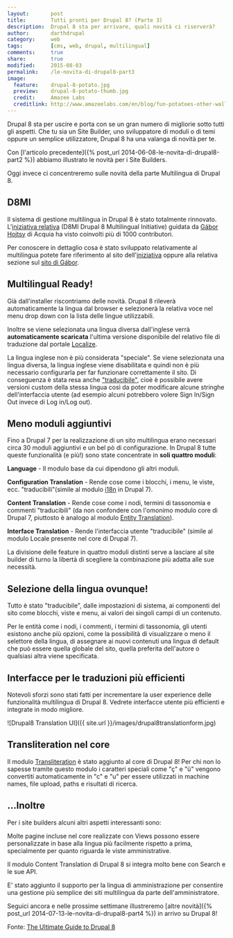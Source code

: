 ```yaml
---
layout:       post
title:        Tutti pronti per Drupal 8? (Parte 3)
description:  Drupal 8 sta per arrivare, quali novità ci riserverà?
author:       darthdrupal
category:     web
tags:         [cms, web, drupal, multilingual]
comments:     true
share:        true
modified:     2015-08-03
permalink:    /le-novita-di-drupal8-part3
image:
  feature:    drupal-8-potato.jpg
  preview:    drupal-8-potato-thumb.jpg
  credit:     Amazee Labs
  creditlink: http://www.amazeelabs.com/en/blog/fun-potatoes-other-wallpapers
---
```


Drupal 8 sta per uscire e porta con se un gran numero di migliorie sotto tutti gli aspetti. Che tu sia un Site Builder, uno sviluppatore di moduli o di temi oppure un semplice utilizzatore, Drupal 8 ha una valanga di novità per te.

Con [l'articolo precedente]({% post_url 2014-06-08-le-novita-di-drupal8-part2 %}) abbiamo illustrato le novità per i Site Builders.

Oggi invece ci concentreremo sulle novità della parte Multilingua di Drupal 8.

## D8MI

Il sistema di gestione multilingua in Drupal 8 è stato totalmente rinnovato. L'[iniziativa relativa](http://www.drupal8multilingual.org/) (D8MI Drupal 8 Multilingual Initiative) guidata da [Gábor Hojtsy](https://www.acquia.com/about-us/team/g-bor-hojtsy) di Acquia ha visto coinvolti più di 1000 contributori.

Per conoscere in dettaglio cosa è stato sviluppato relativamente al multilingua potete fare riferimento al sito dell'[iniziativa](http://www.drupal8multilingual.org/) oppure alla relativa sezione sul [sito di Gábor](http://hojtsy.hu/multilingual-drupal8).

## Multilingual Ready!

Già dall'installer riscontriamo delle novità. Drupal 8 rileverà automaticamente la lingua dal browser e selezionerà la relativa voce nel menu drop down con la lista delle lingue utilizzabili.

Inoltre se viene selezionata una lingua diversa dall'inglese verrà **automaticamente scaricata** l'ultima versione disponibile del relativo file di traduzione dal portale [Localize](https://localize.drupal.org).

La lingua inglese non è più considerata "speciale". Se viene selezionata una lingua diversa, la lingua inglese viene disabilitata e quindi non è più necessario configurarla per far funzionare correttamente il sito. Di conseguenza è stata resa anche ["traducibile"](http://hojtsy.hu/blog/2013-aug-20/drupal-8-multilingual-tidbits-12-english-can-now-be-translated), cioè è possibile avere versioni custom della stessa lingua così da poter modificare alcune stringhe dell'interfaccia utente (ad esempio alcuni potrebbero volere Sign In/Sign Out invece di Log in/Log out).

## Meno moduli aggiuntivi

Fino a Drupal 7 per la realizzazione di un sito multilingua erano necessari circa 30 moduli aggiuntivi e un bel pò di configurazione. In Drupal 8 tutte queste funzionalità (e più!) sono state concentrate in **soli quattro moduli**:

**Language** - Il modulo base da cui dipendono gli altri moduli.

**Configuration Translation** - Rende cose come i blocchi, i menu, le viste, ecc. "traducibili"(simile al modulo [i18n](http://drupal.org/project/i18n) in Drupal 7).

**Content Translation** - Rende cose come i nodi, termini di tassonomia e commenti "traducibili" (da non confondere con l'omonimo modulo core di Drupal 7, piuttosto è analogo al modulo [Entity Translation](https://drupal.org/project/entity_translation)).

**Interface Translation** - Rende l'interfaccia utente "traducibile" (simile al modulo Locale presente nel core di Drupal 7).

La divisione delle feature in quattro moduli distinti serve a lasciare al site builder di turno la libertà di scegliere la combinazione più adatta alle sue necessità.

## Selezione della lingua ovunque!

Tutto è stato "traducibile", dalle impostazioni di sistema, ai componenti del sito come blocchi, viste e menu, ai valori dei singoli campi di un contenuto.

Per le entità come i nodi, i commenti, i termini di tassonomia, gli utenti esistono anche più opzioni, come la possibilità di visualizzare o meno il selettore della lingua, di assegnare ai nuovi contenuti una lingua di default che può essere quella globale del sito, quella preferita dell'autore o qualsiasi altra viene specificata.

## Interfacce per le traduzioni più efficienti

Notevoli sforzi sono stati fatti per incrementare la user experience delle funzionalità multilingua di Drupal 8. Vedrete interfacce utente più efficienti e integrate in modo migliore.

![Drupal8 Translation UI]({{ site.url }}/images/drupal8translationform.jpg)

## Transliteration nel core

Il modulo [Transliteration](https://drupal.org/project/transliteration) è stato aggiunto al core di Drupal 8! Per chi non lo sapesse tramite questo modulo i caratteri speciali come "ç" e "ü" vengono convertiti automaticamente in "c" e "u" per essere utilizzati in machine names, file upload, paths e risultati di ricerca.

## ...Inoltre

Per i site builders alcuni altri aspetti interessanti sono:

Molte pagine incluse nel core realizzate con Views possono essere personalizzate in base alla lingua più facilmente rispetto a prima, specialmente per quanto riguarda le viste amministrative.

Il modulo Content Translation di Drupal 8 si integra molto bene con Search e le sue API.

E' stato aggiunto il supporto per la lingua di amministrazione per consentire una gestione più semplice dei siti multilingua da parte dell'amministratore.

Seguici ancora e nelle prossime settimane illustreremo [altre novità]({% post_url 2014-07-13-le-novita-di-drupal8-part4 %}) in arrivo su Drupal 8!

Fonte: [The Ultimate Guide to Drupal 8](https://www.acquia.com/resources/ebooks/ultimate-guide-drupal-8)